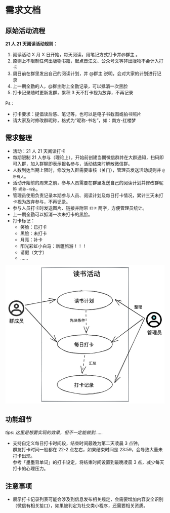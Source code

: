 # 需求文档

## 原始活动流程

**21 人 21 天阅读活动规则：**

1. 阅读活动 X 月 X 日开始，每天阅读，用笔记方式打卡并@群主 。
2. 原则上不限制任何出版物书籍，起点晋江文、公众号文等非出版物不会计入打卡
3. 周日前在群里发出自己的阅读计划，并 @群主 说明，会对大家的计划进行记录
4. 上一期全勤的人，@群主附上全勤记录，可以抵消一次黑脸
5. 打卡记录随时更新发群，累积 3 天不打卡视为放弃，不再记录

Ps：

- 打卡要求：提倡读后感、笔记等，也可以是电子书截图或拍书照片
- 请大家及时修改群昵称，格式为“昵称-书名”，如：南方-红楼梦

## 需求整理

- 活动：21 人 21 天阅读打卡
- 每期限制 21 人参与（理论上），开始前创建当期微信群并在大群通知，扫码即可入群，加入群聊即表示报名参与，活动结束时解散微信群。
- 人数到达当期上限时，修改为入群需要审核（关门），管理员发送活动规则并 `@所有人`。
- 活动开始前的周末之前，参与人员需要在群里发送自己的阅读计划并修改群昵称 `昵称-书名`。
- 管理员使用负责记录本期参与人员、阅读计划及每日打卡情况，累计三天未打卡视为放弃参与，不再记录。
- 参与人员打卡时发送图片、链接并附带 `打卡` 两字，方便管理员统计。
- 上一期全勤可以抵消一次未打卡的黑脸。
- 打卡标记：
  - 笑脸：已打卡
  - 黑脸：未打卡
  - 月亮：补卡
  - 阳光彩虹小白马：新疆旅游！！！
  - 请假（文字）
  - ……

![用例图](/img/user-case.excalidraw.png)

## 功能细节

_tips: 这里是想要实现的效果，但不一定能做到……_

- 支持自定义每日打卡时间段，结束时间最晚为第二天凌晨 3 点钟。  
  群友打卡时间一般都在 22-2 点左右，如果结束时间是 23:59，会导致大量未打卡出现。  
  参考「墨墨背单词」的打卡设定，将结束时间设置到最晚凌晨 3 点，减少每天打卡的心理压力。

## 注意事项

- 展示打卡记录列表可能会涉及到信息发布相关规定，会需要增加内容安全识别（微信有相关接口），如果被判定为社交类小程序，还需要相关资质。
